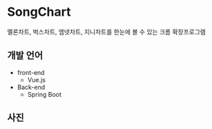 ﻿# SongChart
멜론차트, 벅스차트, 엠넷차트, 지니차트를 한눈에 볼 수 있는 크롬 확장프로그램

## 개발 언어

 - front-end
	 - Vue.js
 - Back-end
	 - Spring Boot

## 사진
